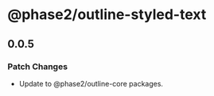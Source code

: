 # @phase2/outline-styled-text

## 0.0.5

### Patch Changes

- Update to @phase2/outline-core packages.
